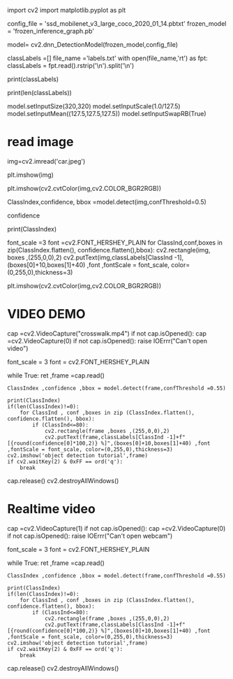 import cv2
import matplotlib.pyplot as plt

config_file = 'ssd_mobilenet_v3_large_coco_2020_01_14.pbtxt'
frozen_model = 'frozen_inference_graph.pb'

model= cv2.dnn_DetectionModel(frozen_model,config_file)

classLabels =[]
file_name ='labels.txt'
with open(file_name,'rt') as fpt:
    classLabels = fpt.read().rstrip('\n').split('\n')

print(classLabels)

print(len(classLabels))

model.setInputSize(320,320)
model.setInputScale(1.0/127.5)
model.setInputMean((127.5,127.5,127.5))
model.setInputSwapRB(True)

# read image

img=cv2.imread('car.jpeg')

plt.imshow(img)

plt.imshow(cv2.cvtColor(img,cv2.COLOR_BGR2RGB))

ClassIndex,confidence, bbox =model.detect(img,confThreshold=0.5)

confidence

print(ClassIndex)

font_scale =3
font =cv2.FONT_HERSHEY_PLAIN
for ClassInd,conf,boxes in zip(ClassIndex.flatten(), confidence.flatten(),bbox):
    cv2.rectangle(img, boxes ,(255,0,0),2)
    cv2.putText(img,classLabels[ClassInd -1],(boxes[0]+10,boxes[1]+40) ,font ,fontScale = font_scale, color=(0,255,0),thickness=3)

plt.imshow(cv2.cvtColor(img,cv2.COLOR_BGR2RGB))

# VIDEO DEMO

cap =cv2.VideoCapture("crosswalk.mp4")
if not cap.isOpened():
    cap =cv2.VideoCapture(0)
if not cap.isOpened():
    raise IOErrr("Can't open video")
    

font_scale = 3
font = cv2.FONT_HERSHEY_PLAIN

while True:
    ret ,frame =cap.read()
     
    ClassIndex ,confidence ,bbox = model.detect(frame,confThreshold =0.55)
    
    print(ClassIndex)
    if(len(ClassIndex)!=0):
        for ClassInd , conf ,boxes in zip (ClassIndex.flatten(), confidence.flatten(), bbox):
            if (ClassInd<=80):
                cv2.rectangle(frame ,boxes ,(255,0,0),2)
                cv2.putText(frame,classLabels[ClassInd -1]+f" [{round(confidence[0]*100,2)} %]",(boxes[0]+10,boxes[1]+40) ,font ,fontScale = font_scale, color=(0,255,0),thickness=3)
    cv2.imshow('object detection tutorial',frame)
    if cv2.waitKey(2) & 0xFF == ord('q'):
        break
cap.release()
cv2.destroyAllWindows()

# Realtime video

cap =cv2.VideoCapture(1)
if not cap.isOpened():
    cap =cv2.VideoCapture(0)
if not cap.isOpened():
    raise IOErrr("Can't open webcam")
    

font_scale = 3
font = cv2.FONT_HERSHEY_PLAIN

while True:
    ret ,frame =cap.read()
     
    ClassIndex ,confidence ,bbox = model.detect(frame,confThreshold =0.55)
    
    print(ClassIndex)
    if(len(ClassIndex)!=0):
        for ClassInd , conf ,boxes in zip (ClassIndex.flatten(), confidence.flatten(), bbox):
            if (ClassInd<=80):
                cv2.rectangle(frame ,boxes ,(255,0,0),2)
                cv2.putText(frame,classLabels[ClassInd -1]+f" [{round(confidence[0]*100,2)} %]",(boxes[0]+10,boxes[1]+40) ,font ,fontScale = font_scale, color=(0,255,0),thickness=3)
    cv2.imshow('object detection tutorial',frame)
    if cv2.waitKey(2) & 0xFF == ord('q'):
        break
cap.release()
cv2.destroyAllWindows()



